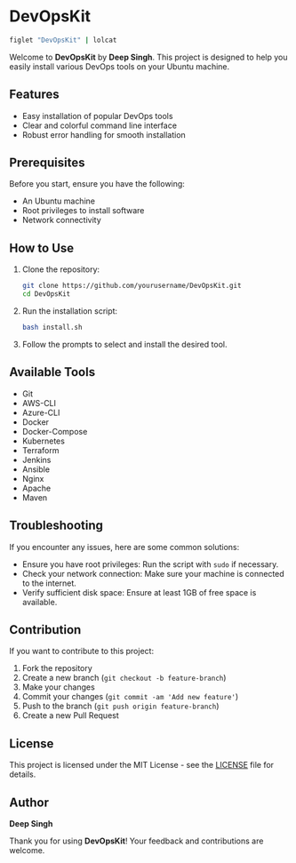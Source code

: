 # DevOpsKit

```bash
figlet "DevOpsKit" | lolcat
```

Welcome to **DevOpsKit** by **Deep Singh**. This project is designed to help you easily install various DevOps tools on your Ubuntu machine.

## Features

- Easy installation of popular DevOps tools
- Clear and colorful command line interface
- Robust error handling for smooth installation

## Prerequisites

Before you start, ensure you have the following:

- An Ubuntu machine
- Root privileges to install software
- Network connectivity

## How to Use

1. Clone the repository:
   ```bash
   git clone https://github.com/yourusername/DevOpsKit.git
   cd DevOpsKit
   ```

2. Run the installation script:
   ```bash
   bash install.sh
   ```

3. Follow the prompts to select and install the desired tool.

## Available Tools

- Git
- AWS-CLI
- Azure-CLI
- Docker
- Docker-Compose
- Kubernetes
- Terraform
- Jenkins
- Ansible
- Nginx
- Apache
- Maven

## Troubleshooting

If you encounter any issues, here are some common solutions:

- Ensure you have root privileges: Run the script with `sudo` if necessary.
- Check your network connection: Make sure your machine is connected to the internet.
- Verify sufficient disk space: Ensure at least 1GB of free space is available.

## Contribution

If you want to contribute to this project:

1. Fork the repository
2. Create a new branch (`git checkout -b feature-branch`)
3. Make your changes
4. Commit your changes (`git commit -am 'Add new feature'`)
5. Push to the branch (`git push origin feature-branch`)
6. Create a new Pull Request

## License

This project is licensed under the MIT License - see the [LICENSE](LICENSE) file for details.

## Author

**Deep Singh**

Thank you for using **DevOpsKit**! Your feedback and contributions are welcome.
```
